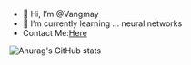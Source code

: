 - 👋 Hi, I’m @Vangmay
- 🌱 I’m currently learning ... neural networks
- Contact Me:[Here](mailto:vangmay.sachan16@gmail.com)

![Anurag's GitHub stats](https://github-readme-stats.vercel.app/api?username=Vangmay&show_icons=true&theme=tokyonight)
